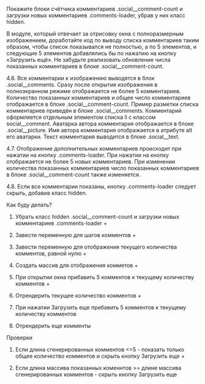 Покажите блоки счётчика комментариев .social__comment-count и загрузки новых комментариев .comments-loader, убрав у них класс hidden.

В модуле, который отвечает за отрисовку окна с полноразмерным изображением, доработайте код по выводу списка комментариев таким образом, чтобы список показывался не полностью, а по 5 элементов, и следующие 5 элементов добавлялись бы по нажатию на кнопку «Загрузить ещё». Не забудьте реализовать обновление числа показанных комментариев в блоке .social__comment-count.

4.6. Все комментарии к изображению выводятся в блок .social__comments. Сразу после открытия изображения в полноэкранном режиме отображается не более 5 комментариев. Количество показанных комментариев и общее число комментариев отображается в блоке .social__comment-count. Пример разметки списка комментариев приведён в блоке .social__comments. Комментарий оформляется отдельным элементом списка li с классом social__comment. Аватарка автора комментария отображается в блоке .social__picture. Имя автора комментария отображается в атрибуте alt его аватарки. Текст комментария выводится в блоке .social__text.

4.7. Отображение дополнительных комментариев происходит при нажатии на кнопку .comments-loader. При нажатии на кнопку отображается не более 5 новых комментариев. При изменении количества показанных комментариев число показанных комментариев в блоке .social__comment-count также изменяется.

4.8. Если все комментарии показаны, кнопку .comments-loader следует скрыть, добавив класс hidden.

Как буду делать?

1. Убрать класс hidden .social__comment-count и загрузки новых комментариев .comments-loader +

2. Завести переменную для шагов комментов +

3. Завести переменную для отображения текущего количества комментов, равной нулю +

4. Создать массив для отображения комметов +

5. При открытии окна прибавить 5 комментов к текущему количеству комментов +

6. Отрендерить текущее количество комментов +

6. При нажатии Загрузить еще прибавить 5 комментов к текущему количеству комментов

8. Отрендерить еще комменты

Проверки

1. Если длина сгенерированных комментов <=5 - показать только общее количество комментов и скрыть кнопку Загрузить еще +

2. Если длина массива показанных коменнтов >= длине массива сгенерированных комментов - скрыть кнопку Загрузить еще

